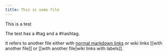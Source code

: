 ```yaml
---
title: This is some file
---
```


This is a test

The test has a #tag and a #hashtag.

It refers to another file either with [normal markdown links](/some-sub%20folder/with-another%20file.md) or wiki links [[with another file]] or [[with another file|wiki links with labels]].